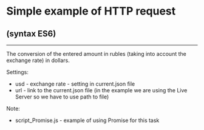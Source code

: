 # Simple example of HTTP request
## (syntax ES6)
____

The conversion of the entered amount in rubles (taking into account the exchange rate) in dollars.

Settings:
* usd - exchange rate - setting in current.json file
* url - link to the current.json file (in the example we are using the Live Server so we have to use path to file)


Note:
* script_Promise.js - example of using Promise for this task